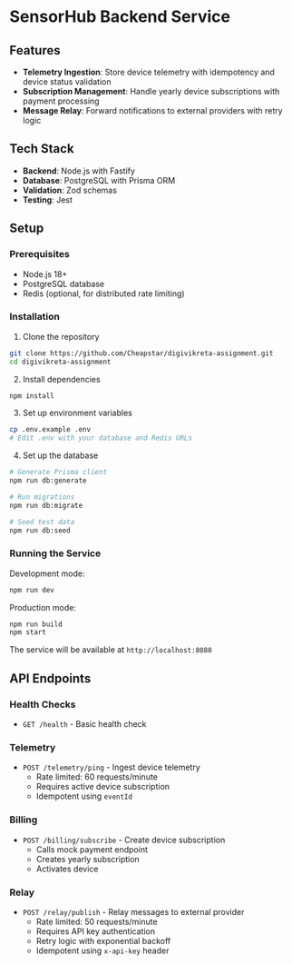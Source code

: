 # SensorHub Backend Service

## Features

- **Telemetry Ingestion**: Store device telemetry with idempotency and device status validation
- **Subscription Management**: Handle yearly device subscriptions with payment processing
- **Message Relay**: Forward notifications to external providers with retry logic

## Tech Stack

- **Backend**: Node.js with Fastify
- **Database**: PostgreSQL with Prisma ORM
- **Validation**: Zod schemas
- **Testing**: Jest

## Setup

### Prerequisites

- Node.js 18+
- PostgreSQL database
- Redis (optional, for distributed rate limiting)

### Installation

1. Clone the repository

```bash
git clone https://github.com/Cheapstar/digivikreta-assignment.git
cd digivikreta-assignment
```

2. Install dependencies

```bash
npm install
```

3. Set up environment variables

```bash
cp .env.example .env
# Edit .env with your database and Redis URLs
```

4. Set up the database

```bash
# Generate Prisma client
npm run db:generate

# Run migrations
npm run db:migrate

# Seed test data
npm run db:seed
```

### Running the Service

Development mode:

```bash
npm run dev
```

Production mode:

```bash
npm run build
npm start
```

The service will be available at `http://localhost:8080`

## API Endpoints

### Health Checks

- `GET /health` - Basic health check

### Telemetry

- `POST /telemetry/ping` - Ingest device telemetry
  - Rate limited: 60 requests/minute
  - Requires active device subscription
  - Idempotent using `eventId`

### Billing

- `POST /billing/subscribe` - Create device subscription
  - Calls mock payment endpoint
  - Creates yearly subscription
  - Activates device

### Relay

- `POST /relay/publish` - Relay messages to external provider
  - Rate limited: 50 requests/minute
  - Requires API key authentication
  - Retry logic with exponential backoff
  - Idempotent using `x-api-key` header
